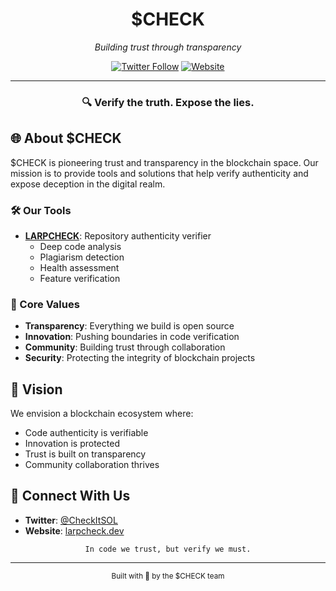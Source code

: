 <div align="center">
  <h1>$CHECK</h1>
  <p><i>Building trust through transparency</i></p>
  
  [![Twitter Follow](https://img.shields.io/twitter/follow/CheckItSOL?style=for-the-badge&logo=x&color=9945FF&logoColor=white)](https://x.com/CheckItSOL)
  [![Website](https://img.shields.io/badge/Website-14F195?style=for-the-badge&logo=googlechrome&logoColor=black)](https://larpcheck.dev)
</div>

---

<div align="center">
  <h3>🔍 Verify the truth. Expose the lies.</h3>
</div>

## 🌐 About $CHECK

$CHECK is pioneering trust and transparency in the blockchain space. Our mission is to provide tools and solutions that help verify authenticity and expose deception in the digital realm.

### 🛠️ Our Tools

- **[LARPCHECK](https://github.com/CheckItSOL/LARPCHECK)**: Repository authenticity verifier
  - Deep code analysis
  - Plagiarism detection
  - Health assessment
  - Feature verification

### 🎯 Core Values

- **Transparency**: Everything we build is open source
- **Innovation**: Pushing boundaries in code verification
- **Community**: Building trust through collaboration
- **Security**: Protecting the integrity of blockchain projects

## 🔮 Vision

We envision a blockchain ecosystem where:
- Code authenticity is verifiable
- Innovation is protected
- Trust is built on transparency
- Community collaboration thrives

## 🤝 Connect With Us

- **Twitter**: [@CheckItSOL](https://x.com/CheckItSOL)
- **Website**: [larpcheck.dev](https://larpcheck.dev)

<div align="center">

```
In code we trust, but verify we must.
```

</div>

---

<div align="center">
  <sub>Built with 💜 by the $CHECK team</sub>
</div>

